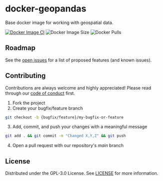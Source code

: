 # docker-geopandas

Base docker image for working with geospatial data.

[![Docker Image CI](https://github.com/NEERINC/docker-geopandas/actions/workflows/docker-image.yml/badge.svg)](https://github.com/NEERINC/docker-geopandas/actions/workflows/docker-image.yml)
![Docker Image Size](https://img.shields.io/docker/image-size/neerteam/geopandas?label=Size)
![Docker Pulls](https://img.shields.io/docker/pulls/neerteam/geopandas?label=Pulls)

## Roadmap

See the [open issues](https://github.com/NEERINC/docker-geopandas/issues) for a list of proposed features (and known issues).

## Contributing

Contributions are always welcome and highly appreciated! Please read through our [code of conduct](.github/CODE_OF_CONDUCT.md) first.

1. Fork the project
2. Create your bugfix/feature branch
```sh
git checkout -b {bugfix/feature}/my-bugfix-or-feature
```
3. Add, commit, and push your changes with a meaningful message
```sh
git add . && git commit -m "Changed X,Y,Z" && git push
```
4. Open a pull request with our repository's _main_ branch

## License

Distributed under the GPL-3.0 License. See [LICENSE](./LICENSE) for more information.
